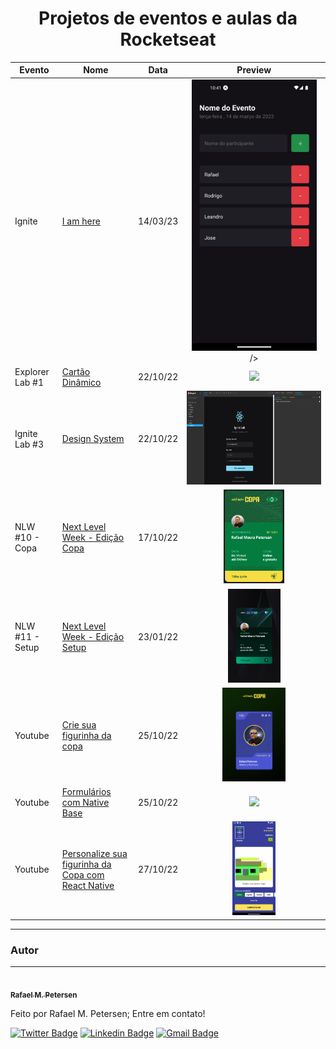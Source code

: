 <h1 align="center">  Projetos de eventos e aulas da Rocketseat  </h1>

<table>
    <thead>
        <tr>
            <th>Evento</th>
            <th>Nome</th>
            <th>Data</th>
            <th>Preview</th>
        </tr>
    </thead>
    <tbody>        
         <tr>
            <td>Ignite</td>
            <td><a href="./ignite/iamhere">I am here</a></td>
            <td>14/03/23</td>
            <td align="center" height="150px"><img
            src="./ignite/iamhere/.github/preview.png"
            style="display: inline-block; margin: 0 auto; max-width: 200px">
            /></td>
        </tr>
        <tr>
            <td>Explorer Lab #1</td>
            <td><a href="./labs/explorer-lab-01">Cartão Dinâmico</a></td>
            <td>22/10/22</td>
            <td align="center"><img height="150px" src="./labs/explorer-lab-01/.github/preview.png"/></td>            
        </tr>
        <tr>
            <td>Ignite Lab #3</td>
            <td><a href="./labs/ignite-lab-design-system">Design System</a></td>
            <td>22/10/22</td>
            <td align="center"><img height="150px" src="./labs/ignite-lab-design-system/.github/preview.png"/></td>            
        </tr>
        <tr>
            <td>NLW #10 - Copa</td>
            <td><a href="./nlw/nlw-copa">Next Level Week - Edição Copa</a></td>
            <td>17/10/22</td>
            <td align="center"><img height="150px" src="./nlw/nlw-copa/.github/preview.png"/></td>
        </tr>
        <tr>
            <td>NLW #11 - Setup</td>
            <td><a href="./nlw/nlwSetup">Next Level Week - Edição Setup</a></td>
            <td>23/01/22</td>
            <td align="center"><img height="150px" src="./nlw/nlwSetup/.github/preview.jpg"/></td>
        </tr>
        <tr>
            <td>Youtube</td>
            <td><a href="./youtube/copa-card">Crie sua figurinha da copa </a></td>
            <td>25/10/22</td>
            <td align="center"><img height="150px" src="./youtube/copa-card/.github/preview.png"/></td>
        </tr>
        <tr>
            <td>Youtube</td>
            <td><a href="./youtube/formulariosNativebase">Formulários com Native Base </a></td>
            <td>25/10/22</td>
            <td align="center"><img height="150px" src="./youtube/formulariosNativebase/.github/preview.png"/></td>
        </tr>
        <tr>
            <td>Youtube</td>
            <td><a href="./youtube/mysticker">Personalize sua figurinha da Copa com React Native </a></td>
            <td>27/10/22</td>
            <td align="center"><img height="150px" src="./youtube/mysticker/.github/preview.png"/></td>
        </tr>
    </tbody>
</table>

---

### Autor

---

<a href="https://www.linkedin.com/in/rafael-petersen-ab827a14a/">
 <img style="border-radius: 50%;" src="https://github.com/rmpetersen86.png?size=100" width="100px; rounded" alt=""/>
 <br />
 <sub><b>Rafael M. Petersen</b></sub></a> <!-- <a href="https://www.linkedin.com/in/rafael-petersen-ab827a14a/" title="RMPetersen"></a> -->

Feito por Rafael M. Petersen; Entre em contato!

[![Twitter Badge](https://img.shields.io/badge/-@rafaelpetersen1-1ca0f1?style=flat-square&labelColor=1ca0f1&logo=twitter&logoColor=white&link=https://twitter.com/rafaelpetersen1)](https://twitter.com/rafaelpetersen1) [![Linkedin Badge](https://img.shields.io/badge/-Rafael-blue?style=flat-square&logo=Linkedin&logoColor=white&link=www.linkedin.com/in/rafael-petersen-ab827a14a)](www.linkedin.com/in/rafael-petersen-ab827a14a)
[![Gmail Badge](https://img.shields.io/badge/-rafael.petersen86@gmail.com-c14438?style=flat-square&logo=Gmail&logoColor=white&link=mailto:rafael.petersen86@gmail.com)](mailto:rafael.petersen86@gmail.com)
